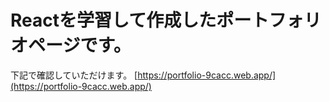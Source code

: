 # Reactを学習して作成したポートフォリオページです。
下記で確認していただけます。
[https://portfolio-9cacc.web.app/](https://portfolio-9cacc.web.app/)
